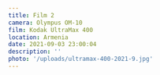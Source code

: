 ```yaml
---
title: Film 2
camera: Olympus OM-10
film: Kodak UltraMax 400
location: Armenia
date: 2021-09-03 23:00:04
description: ''
photo: '/uploads/ultramax-400-2021-9.jpg'
---
```

